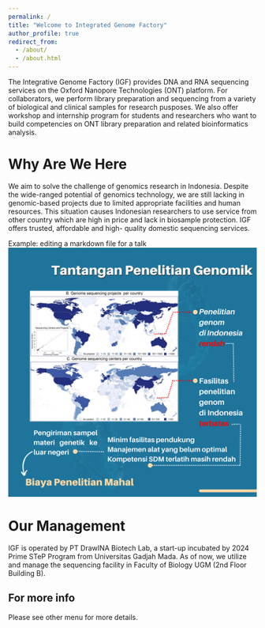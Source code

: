 ```yaml
---
permalink: /
title: "Welcome to Integrated Genome Factory"
author_profile: true
redirect_from: 
  - /about/
  - /about.html
---
```


The Integrative Genome Factory (IGF) provides DNA and RNA sequencing services on the Oxford Nanopore Technologies (ONT) platform. For collaborators, we perform library preparation and sequencing from a variety of biological and clinical samples for research pusposes. We also offer workshop and internship program for students and researchers who want to build competencies on ONT library preparation and related bioinformatics analysis.

Why Are We Here
======
We aim to solve the challenge of genomics research in Indonesia. Despite the wide-ranged potential of genomics technology, we are still lacking in genomic-based projects due to limited appropriate facilities and human resources. This situation causes Indonesian researchers to use service from other country which are high in price and lack in biosample protection. IGF offers trusted, affordable and high- quality domestic sequencing services.
 
Example: editing a markdown file for a talk
![Editing a markdown file for a talk](/images/4.png)

Our Management
======
IGF is operated by PT DrawINA Biotech Lab, a start-up incubated by 2024 Prime STeP Program from Universitas Gadjah Mada. As of now, we utilize and manage the sequencing facility in Faculty of Biology UGM (2nd Floor Building B).


For more info
------
Please see other menu for more details.
